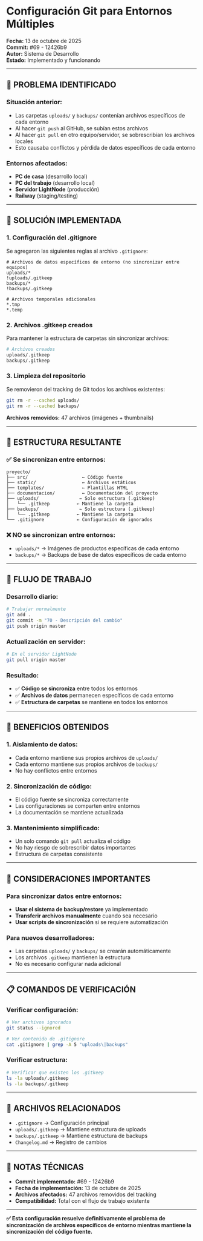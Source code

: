 # Configuración Git para Entornos Múltiples

**Fecha:** 13 de octubre de 2025  
**Commit:** #69 - 12426b9  
**Autor:** Sistema de Desarrollo  
**Estado:** Implementado y funcionando

---

## 🎯 **PROBLEMA IDENTIFICADO**

### **Situación anterior:**
- Las carpetas `uploads/` y `backups/` contenían archivos específicos de cada entorno
- Al hacer `git push` al GitHub, se subían estos archivos
- Al hacer `git pull` en otro equipo/servidor, se sobrescribían los archivos locales
- Esto causaba conflictos y pérdida de datos específicos de cada entorno

### **Entornos afectados:**
- **PC de casa** (desarrollo local)
- **PC del trabajo** (desarrollo local)
- **Servidor LightNode** (producción)
- **Railway** (staging/testing)

---

## 🔧 **SOLUCIÓN IMPLEMENTADA**

### **1. Configuración del .gitignore**

Se agregaron las siguientes reglas al archivo `.gitignore`:

```gitignore
# Archivos de datos específicos de entorno (no sincronizar entre equipos)
uploads/*
!uploads/.gitkeep
backups/*
!backups/.gitkeep

# Archivos temporales adicionales
*.tmp
*.temp
```

### **2. Archivos .gitkeep creados**

Para mantener la estructura de carpetas sin sincronizar archivos:

```bash
# Archivos creados
uploads/.gitkeep
backups/.gitkeep
```

### **3. Limpieza del repositorio**

Se removieron del tracking de Git todos los archivos existentes:

```bash
git rm -r --cached uploads/
git rm -r --cached backups/
```

**Archivos removidos:** 47 archivos (imágenes + thumbnails)

---

## 📁 **ESTRUCTURA RESULTANTE**

### **✅ Se sincronizan entre entornos:**
```
proyecto/
├── src/                    ← Código fuente
├── static/                 ← Archivos estáticos
├── templates/              ← Plantillas HTML
├── documentacion/          ← Documentación del proyecto
├── uploads/               ← Solo estructura (.gitkeep)
│   └── .gitkeep          ← Mantiene la carpeta
├── backups/               ← Solo estructura (.gitkeep)
│   └── .gitkeep          ← Mantiene la carpeta
└── .gitignore            ← Configuración de ignorados
```

### **❌ NO se sincronizan entre entornos:**
- `uploads/*` → Imágenes de productos específicas de cada entorno
- `backups/*` → Backups de base de datos específicos de cada entorno

---

## 🔄 **FLUJO DE TRABAJO**

### **Desarrollo diario:**
```bash
# Trabajar normalmente
git add .
git commit -m "70 - Descripción del cambio"
git push origin master
```

### **Actualización en servidor:**
```bash
# En el servidor LightNode
git pull origin master
```

### **Resultado:**
- ✅ **Código se sincroniza** entre todos los entornos
- ✅ **Archivos de datos** permanecen específicos de cada entorno
- ✅ **Estructura de carpetas** se mantiene en todos los entornos

---

## 🎯 **BENEFICIOS OBTENIDOS**

### **1. Aislamiento de datos:**
- Cada entorno mantiene sus propios archivos de `uploads/`
- Cada entorno mantiene sus propios archivos de `backups/`
- No hay conflictos entre entornos

### **2. Sincronización de código:**
- El código fuente se sincroniza correctamente
- Las configuraciones se comparten entre entornos
- La documentación se mantiene actualizada

### **3. Mantenimiento simplificado:**
- Un solo comando `git pull` actualiza el código
- No hay riesgo de sobrescribir datos importantes
- Estructura de carpetas consistente

---

## 🚨 **CONSIDERACIONES IMPORTANTES**

### **Para sincronizar datos entre entornos:**
- **Usar el sistema de backup/restore** ya implementado
- **Transferir archivos manualmente** cuando sea necesario
- **Usar scripts de sincronización** si se requiere automatización

### **Para nuevos desarrolladores:**
- Las carpetas `uploads/` y `backups/` se crearán automáticamente
- Los archivos `.gitkeep` mantienen la estructura
- No es necesario configurar nada adicional

---

## 📋 **COMANDOS DE VERIFICACIÓN**

### **Verificar configuración:**
```bash
# Ver archivos ignorados
git status --ignored

# Ver contenido de .gitignore
cat .gitignore | grep -A 5 "uploads\|backups"
```

### **Verificar estructura:**
```bash
# Verificar que existen los .gitkeep
ls -la uploads/.gitkeep
ls -la backups/.gitkeep
```

---

## 🔗 **ARCHIVOS RELACIONADOS**

- `.gitignore` → Configuración principal
- `uploads/.gitkeep` → Mantiene estructura de uploads
- `backups/.gitkeep` → Mantiene estructura de backups
- `Changelog.md` → Registro de cambios

---

## 📝 **NOTAS TÉCNICAS**

- **Commit implementado:** #69 - 12426b9
- **Fecha de implementación:** 13 de octubre de 2025
- **Archivos afectados:** 47 archivos removidos del tracking
- **Compatibilidad:** Total con el flujo de trabajo existente

---

**✅ Esta configuración resuelve definitivamente el problema de sincronización de archivos específicos de entorno mientras mantiene la sincronización del código fuente.**
